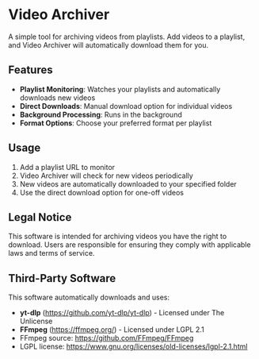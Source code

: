 # Video Archiver

A simple tool for archiving videos from playlists. Add videos to a playlist, and Video Archiver will automatically download them for you.

## Features

- **Playlist Monitoring**: Watches your playlists and automatically downloads new videos
- **Direct Downloads**: Manual download option for individual videos
- **Background Processing**: Runs in the background
- **Format Options**: Choose your preferred format per playlist

## Usage

1. Add a playlist URL to monitor
2. Video Archiver will check for new videos periodically
3. New videos are automatically downloaded to your specified folder
4. Use the direct download option for one-off videos

## Legal Notice

This software is intended for archiving videos you have the right to download. Users are responsible for ensuring they comply with applicable laws and terms of service.

## Third-Party Software

This software automatically downloads and uses:

- **yt-dlp** (https://github.com/yt-dlp/yt-dlp) - Licensed under The Unlicense
- **FFmpeg** (https://ffmpeg.org/) - Licensed under LGPL 2.1
 - FFmpeg source: https://github.com/FFmpeg/FFmpeg
 - LGPL license: https://www.gnu.org/licenses/old-licenses/lgpl-2.1.html